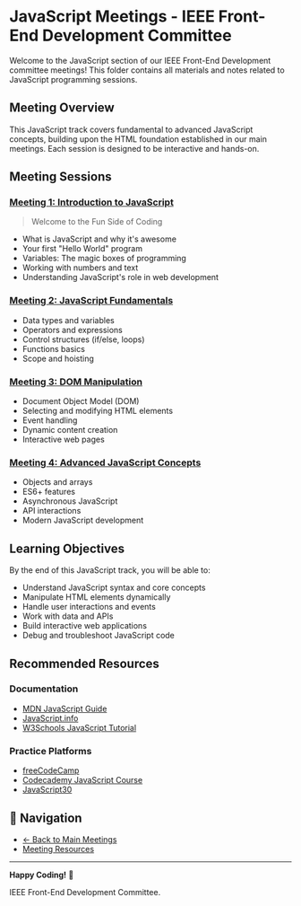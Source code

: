# JavaScript Meetings - IEEE Front-End Development Committee

Welcome to the JavaScript section of our IEEE Front-End Development committee meetings! This folder contains all materials and notes related to JavaScript programming sessions.

## Meeting Overview

This JavaScript track covers fundamental to advanced JavaScript concepts, building upon the HTML foundation established in our main meetings. Each session is designed to be interactive and hands-on.

## Meeting Sessions

### [Meeting 1: Introduction to JavaScript](./Meeting1.md)

> Welcome to the Fun Side of Coding

- What is JavaScript and why it's awesome
- Your first "Hello World" program
- Variables: The magic boxes of programming
- Working with numbers and text
- Understanding JavaScript's role in web development

### [Meeting 2: JavaScript Fundamentals](./Meeting2.md)

- Data types and variables
- Operators and expressions
- Control structures (if/else, loops)
- Functions basics
- Scope and hoisting

### [Meeting 3: DOM Manipulation](./Meeting3.md)

- Document Object Model (DOM)
- Selecting and modifying HTML elements
- Event handling
- Dynamic content creation
- Interactive web pages

### [Meeting 4: Advanced JavaScript Concepts](./Meeting4.md)

- Objects and arrays
- ES6+ features
- Asynchronous JavaScript
- API interactions
- Modern JavaScript development

## Learning Objectives

By the end of this JavaScript track, you will be able to:

- Understand JavaScript syntax and core concepts
- Manipulate HTML elements dynamically
- Handle user interactions and events
- Work with data and APIs
- Build interactive web applications
- Debug and troubleshoot JavaScript code

## Recommended Resources

### Documentation

- [MDN JavaScript Guide](https://developer.mozilla.org/en-US/docs/Web/JavaScript/Guide)
- [JavaScript.info](https://javascript.info/)
- [W3Schools JavaScript Tutorial](https://www.w3schools.com/js/)

### Practice Platforms

- [freeCodeCamp](https://www.freecodecamp.org/)
- [Codecademy JavaScript Course](https://www.codecademy.com/learn/introduction-to-javascript)
- [JavaScript30](https://javascript30.com/)

## 🔗 Navigation

- [← Back to Main Meetings](../Meetings/Meetings.md)
- [Meeting Resources](../../recordsLinks.md)

---

**Happy Coding!** 🎉

IEEE Front-End Development Committee.
